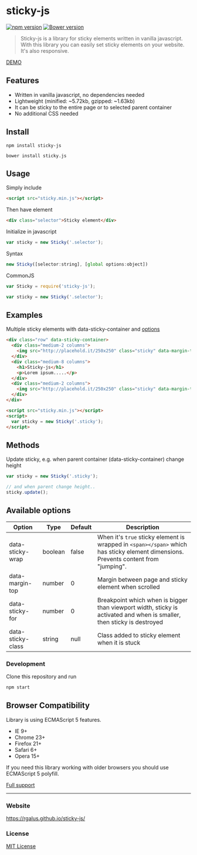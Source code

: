 # sticky-js
[![npm version](https://badge.fury.io/js/sticky-js.svg)](https://badge.fury.io/js/sticky-js)
[![Bower version](https://badge.fury.io/bo/sticky.js.svg)](https://badge.fury.io/bo/sticky.js)

> Sticky-js is a library for sticky elements written in vanilla javascript. With this library you can easily set sticky elements on your website. It's also responsive.

[DEMO](https://rgalus.github.io/sticky-js/)

## Features

- Written in vanilla javascript, no dependencies needed
- Lightweight (minified: ~5.72kb, gzipped: ~1.63kb)
- It can be sticky to the entire page or to selected parent container
- No additional CSS needed

## Install

````
npm install sticky-js
````

````
bower install sticky.js
````

## Usage

Simply include

```html
<script src="sticky.min.js"></script>
```

Then have element

```html
<div class="selector">Sticky element</div>
```

Initialize in javascript

```js
var sticky = new Sticky('.selector');
```

Syntax

```js
new Sticky([selector:string], [global options:object])
```

CommonJS
```js
var Sticky = require('sticky-js');

var sticky = new Sticky('.selector');
```

## Examples

Multiple sticky elements with data-sticky-container and [options](https://github.com/rgalus/sticky-js#available-options)

```html
<div class="row" data-sticky-container>
  <div class="medium-2 columns">
    <img src="http://placehold.it/250x250" class="sticky" data-margin-top="20" data-sticky-for="1023" data-sticky-class="is-sticky">
  </div>
  <div class="medium-8 columns">
    <h1>Sticky-js</h1>
    <p>Lorem ipsum.....</p>
  </div>
  <div class="medium-2 columns">
    <img src="http://placehold.it/250x250" class="sticky" data-margin-top="20" data-sticky-for="1023" data-sticky-class="is-sticky">
  </div>
</div>

<script src="sticky.min.js"></script>
<script>
  var sticky = new Sticky('.sticky');
</script>
```

## Methods

Update sticky, e.g. when parent container (data-sticky-container) change height

```js
var sticky = new Sticky('.sticky');

// and when parent change height..
sticky.update();
```

## Available options

Option | Type | Default | Description
------ | ---- | ------- | ----
data-sticky-wrap | boolean | false | When it's `true` sticky element is wrapped in `<span></span>` which has sticky element dimensions. Prevents content from "jumping".
data-margin-top | number | 0 | Margin between page and sticky element when scrolled
data-sticky-for | number | 0 | Breakpoint which when is bigger than viewport width, sticky is activated and when is smaller, then sticky is destroyed
data-sticky-class | string | null | Class added to sticky element when it is stuck

### Development

Clone this repository and run

```js
npm start
```

## Browser Compatibility

Library is using ECMAScript 5 features.

* IE 9+
* Chrome 23+
* Firefox 21+
* Safari 6+
* Opera 15+

If you need this library working with older browsers you should use ECMAScript 5 polyfill.

[Full support](http://caniuse.com/#search=ECMAScript%205)

* * *

### Website

https://rgalus.github.io/sticky-js/

### License

[MIT License](https://github.com/rgalus/sticky-js/blob/master/LICENSE)
